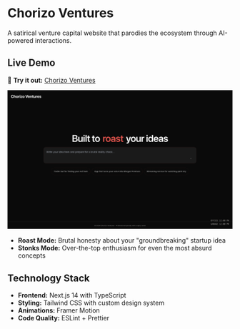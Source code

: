 # Chorizo Ventures

A satirical venture capital website that parodies the ecosystem through AI-powered interactions.

## Live Demo

🚀 **Try it out:** [Chorizo Ventures](https://chorizoventures.vercel.app/)

![Guez VC Homepage](ressources/home.png)

- **Roast Mode:** Brutal honesty about your "groundbreaking" startup idea
- **Stonks Mode:** Over-the-top enthusiasm for even the most absurd concepts

## Technology Stack

- **Frontend:** Next.js 14 with TypeScript
- **Styling:** Tailwind CSS with custom design system
- **Animations:** Framer Motion
- **Code Quality:** ESLint + Prettier
